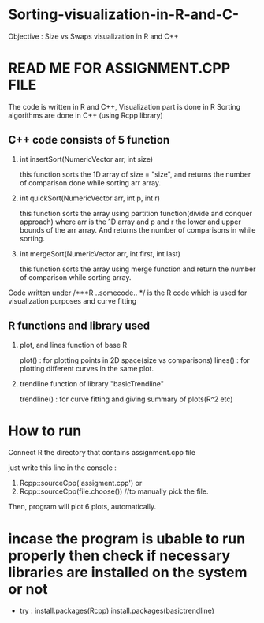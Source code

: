 # Sorting-visualization-in-R-and-C-
Objective : Size vs Swaps visualization in R and C++



# READ ME FOR ASSIGNMENT.CPP FILE 


The code is written in R and C++,
Visualization part is done in R 
Sorting algorithms are done  in C++ 
(using Rcpp library)

C++ code consists of 5 function 
-------------------------------

1)  int insertSort(NumericVector arr, int size)
    
    this function sorts the <NumericVector> 1D array 
    of size = "size", and returns the number of 
    comparison done while sorting arr array.

2)  int quickSort(NumericVector arr, int p, int r)
    
    this function sorts the <NumericVector> array using 
    partition function(divide and conquer approach)
    where arr is the 1D array and p and r the lower 
    and upper bounds of the arr array. And returns the 
    number of comparisons in while sorting.
    
3)  int mergeSort(NumericVector arr, int first, int last)
    
    this function sorts the array using merge function 
    and return the number of comparison while sorting array.
    
    

Code written under /***R ..somecode.. */ is the R code 
which is used for visualization purposes and curve fitting

R functions and library used 
----------------------------

1)  plot, and lines function of base R 
    
    plot() : for plotting points in 2D space(size vs comparisons)
    lines() : for plotting different curves in the same plot.

2)  trendline function of library "basicTrendline" 
    
    trendline() : for curve fitting and giving summary of plots(R^2 etc)
    
# How to run
                        
Connect R the directory that contains assignment.cpp file

just write this line in the console : 

1. Rcpp::sourceCpp('assigment.cpp') or 
2. Rcpp::sourceCpp(file.choose())   //to manually pick the file.

Then, program will plot 6 plots, automatically. 
# incase the program is ubable to run properly then check if necessary libraries are installed on the system or not 
* try :  install.packages(Rcpp)
  install.packages(basictrendline) 
    
